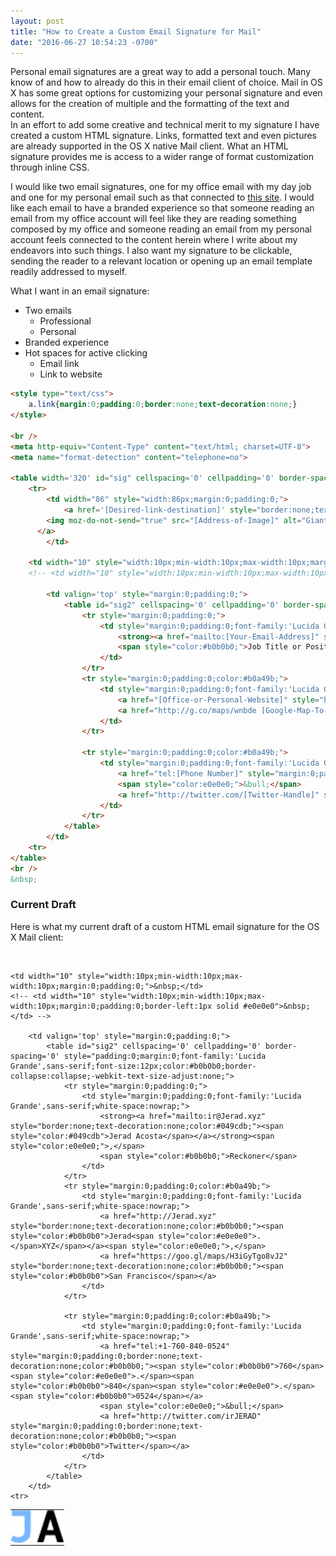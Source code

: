 ```yaml
---
layout: post
title: "How to Create a Custom Email Signature for Mail"
date: "2016-06-27 10:54:23 -0700"
---
```


Personal email signatures are a great way to add a personal touch.
Many know of and how to already do this in their email client of choice.
Mail in OS X has some great options for customizing your personal signature and even allows for the creation of multiple and the formatting of the text and content.  
In an effort to add some creative and technical merit to my signature I have created a custom HTML signature. Links, formatted text and even pictures are already supported in the OS X native Mail client. What an HTML signature provides me is access to a wider range of format customization through inline CSS.  

I would like two email signatures, one for my office email with my day job and one for my personal email such as that connected to [this site](www.Jerad.xyz). I would like each email to have a branded experience so that someone reading an email from my office account will feel like they are reading something composed by my office and someone reading an email from my personal account feels connected to the content herein where I write about my endeavors into such things. I also want my signature to be clickable, sending the reader to a relevant location or opening up an email template readily addressed to myself.  

What I want in an email signature:
- Two emails
  - Professional
  - Personal
- Branded experience
- Hot spaces for active clicking
  - Email link
  - Link to website


```html
<style type="text/css">
	a.link{margin:0;padding:0;border:none;text-decoration:none;}
</style>

<br />
<meta http-equiv="Content-Type" content="text/html; charset=UTF-8">
<meta name="format-detection" content="telephone=no">

<table width='320' id="sig" cellspacing='0' cellpadding='0' border-spacing='0' style="width:320px;margin:0;padding:0;">
	<tr>
		<td width="86" style="width:86px;margin:0;padding:0;">
			<a href='[Desired-link-destination]' style="border:none;text-decoration:none;">
        <img moz-do-not-send="true" src="[Address-of-Image]" alt="GiantUser" style="border:none;width:86px;">
      </a>
		</td>

  	<td width="10" style="width:10px;min-width:10px;max-width:10px;margin:0;padding:0;">&nbsp;</td>
    <!-- <td width="10" style="width:10px;min-width:10px;max-width:10px;margin:0;padding:0;border-left:1px solid #e0e0e0">&nbsp;</td> -->

		<td valign='top' style="margin:0;padding:0;">
			<table id="sig2" cellspacing='0' cellpadding='0' border-spacing='0' style="padding:0;margin:0;font-family:'Lucida Grande',sans-serif;font-size:12px;color:#b0b0b0;border-collapse:collapse;-webkit-text-size-adjust:none;">
				<tr style="margin:0;padding:0;">
					<td style="margin:0;padding:0;font-family:'Lucida Grande',sans-serif;white-space:nowrap;">
						<strong><a href="mailto:[Your-Email-Address]" style="border:none;text-decoration:none;color:#049cdb;"><span style="color:#049cdb">Your Name</span></a></strong><span style="color:e0e0e0;">,</span>
						<span style="color:#b0b0b0;">Job Title or Position</span>
					</td>
				</tr>
				<tr style="margin:0;padding:0;color:#b0a49b;">
					<td style="margin:0;padding:0;font-family:'Lucida Grande',sans-serif;white-space:nowrap;">
						<a href="[Office-or-Personal-Website]" style="border:none;text-decoration:none;color:#b0b0b0;"><span style="color:#b0b0b0">[Office-or-Personal-Website-Name]<span style="color:#e0e0e0">.</span>com</span></a><span style="color:e0e0e0;">,</span>
						<a href="http://g.co/maps/wnbde [Google-Map-To-Open-Showing Office-Location]" style="border:none;text-decoration:none;color:#b0b0b0;"><span style="color:#b0b0b0">New York[Text-Location-Of-Office-That-Opens-Google-Map-Link]</span></a>
					</td>
				</tr>

				<tr style="margin:0;padding:0;color:#b0a49b;">
					<td style="margin:0;padding:0;font-family:'Lucida Grande',sans-serif;white-space:nowrap;">
						<a href="tel:[Phone Number]" style="margin:0;padding:0;border:none;text-decoration:none;color:#b0b0b0;"><span style="color:#b0b0b0">347</span><span style="color:#e0e0e0">.</span><span style="color:#b0b0b0">688</span><span style="color:#e0e0e0">.</span><span style="color:#b0b0b0">7226</span></a>
						<span style="color:e0e0e0;">&bull;</span>
						<a href="http://twitter.com/[Twitter-Handle]" style="margin:0;padding:0;border:none;text-decoration:none;color:#b0b0b0;"><span style="color:#b0b0b0">Twitter</span></a>
					</td>
				</tr>
			</table>
		</td>
	<tr>
</table>
<br />
&nbsp;
```

### Current Draft
Here is what my current draft of a custom HTML email signature for the OS X Mail client:

<style type="text/css">
	a.link{margin:0;padding:0;border:none;text-decoration:none;}
</style>

<br />
<meta http-equiv="Content-Type" content="text/html; charset=UTF-8">
<meta name="format-detection" content="telephone=no">

<table width='320' id="sig" cellspacing='0' cellpadding='0' border-spacing='0' style="width:320px;margin:0;padding:0;">
	<tr>
		<td width="86" style="width:86px;margin:0;padding:0;">
			<a href='http://Jerad.xyz' style="border:none;text-decoration:none;">
        <img moz-do-not-send="true" src="/images/JA.png" alt="MySite" style="border:none;width:86px;">
      </a>
		</td>

  	<td width="10" style="width:10px;min-width:10px;max-width:10px;margin:0;padding:0;">&nbsp;</td>
    <!-- <td width="10" style="width:10px;min-width:10px;max-width:10px;margin:0;padding:0;border-left:1px solid #e0e0e0">&nbsp;</td> -->

		<td valign='top' style="margin:0;padding:0;">
			<table id="sig2" cellspacing='0' cellpadding='0' border-spacing='0' style="padding:0;margin:0;font-family:'Lucida Grande',sans-serif;font-size:12px;color:#b0b0b0;border-collapse:collapse;-webkit-text-size-adjust:none;">
				<tr style="margin:0;padding:0;">
					<td style="margin:0;padding:0;font-family:'Lucida Grande',sans-serif;white-space:nowrap;">
						<strong><a href="mailto:ir@Jerad.xyz" style="border:none;text-decoration:none;color:#049cdb;"><span style="color:#049cdb">Jerad Acosta</span></a></strong><span style="color:e0e0e0;">,</span>
						<span style="color:#b0b0b0;">Reckoner</span>
					</td>
				</tr>
				<tr style="margin:0;padding:0;color:#b0a49b;">
					<td style="margin:0;padding:0;font-family:'Lucida Grande',sans-serif;white-space:nowrap;">
						<a href="http://Jerad.xyz" style="border:none;text-decoration:none;color:#b0b0b0;"><span style="color:#b0b0b0">Jerad<span style="color:#e0e0e0">.</span>XYZ</span></a><span style="color:e0e0e0;">,</span>
						<a href="https://goo.gl/maps/H3iGyTgo8vJ2" style="border:none;text-decoration:none;color:#b0b0b0;"><span style="color:#b0b0b0">San Francisco</span></a>
					</td>
				</tr>

				<tr style="margin:0;padding:0;color:#b0a49b;">
					<td style="margin:0;padding:0;font-family:'Lucida Grande',sans-serif;white-space:nowrap;">
						<a href="tel:+1-760-840-0524" style="margin:0;padding:0;border:none;text-decoration:none;color:#b0b0b0;"><span style="color:#b0b0b0">760</span><span style="color:#e0e0e0">.</span><span style="color:#b0b0b0">840</span><span style="color:#e0e0e0">.</span><span style="color:#b0b0b0">0524</span></a>
						<span style="color:e0e0e0;">&bull;</span>
						<a href="http://twitter.com/irJERAD" style="margin:0;padding:0;border:none;text-decoration:none;color:#b0b0b0;"><span style="color:#b0b0b0">Twitter</span></a>
					</td>
				</tr>
			</table>
		</td>
	<tr>
</table>
<br />
&nbsp;

